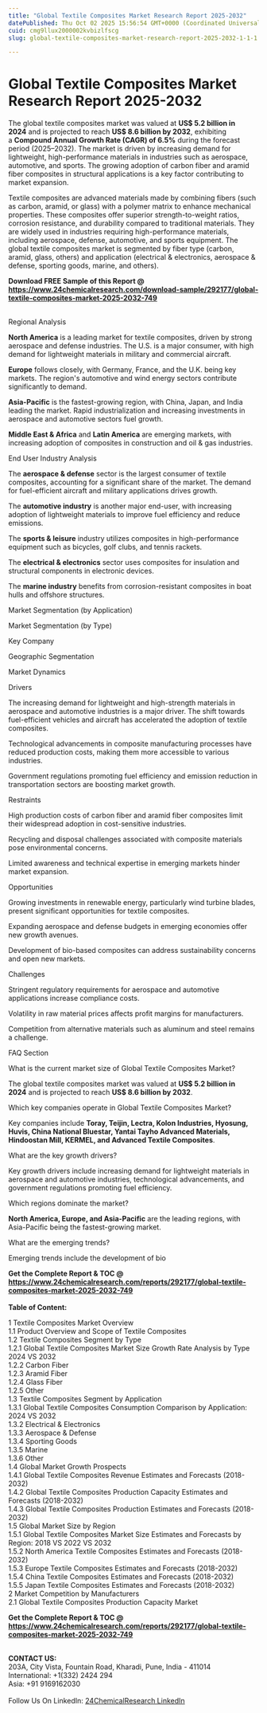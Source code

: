 ```yaml
---
title: "Global Textile Composites Market Research Report 2025-2032"
datePublished: Thu Oct 02 2025 15:56:54 GMT+0000 (Coordinated Universal Time)
cuid: cmg9llux2000002kvbizlfscg
slug: global-textile-composites-market-research-report-2025-2032-1-1-1

---
```


# Global Textile Composites Market Research Report 2025-2032

<p>The global textile composites market was valued at <strong>US$ 5.2 billion in 2024</strong> and is projected to reach <strong>US$ 8.6 billion by 2032</strong>, exhibiting a <strong>Compound Annual Growth Rate (CAGR) of 6.5%</strong> during the forecast period (2025–2032). The market is driven by increasing demand for lightweight, high-performance materials in industries such as aerospace, automotive, and sports. The growing adoption of carbon fiber and aramid fiber composites in structural applications is a key factor contributing to market expansion.</p><p>
</p><p>Textile composites are advanced materials made by combining fibers (such as carbon, aramid, or glass) with a polymer matrix to enhance mechanical properties. These composites offer superior strength-to-weight ratios, corrosion resistance, and durability compared to traditional materials. They are widely used in industries requiring high-performance materials, including aerospace, defense, automotive, and sports equipment. The global textile composites market is segmented by fiber type (carbon, aramid, glass, others) and application (electrical &amp; electronics, aerospace &amp; defense, sporting goods, marine, and others).</p><div><b>Download FREE Sample of this Report @ 
            <a href="https://www.24chemicalresearch.com/download-sample/292177/global-textile-composites-market-2025-2032-749">
            https://www.24chemicalresearch.com/download-sample/292177/global-textile-composites-market-2025-2032-749</a></b></div><br><p>
Regional Analysis</p><p>
</p><p><strong>North America</strong> is a leading market for textile composites, driven by strong aerospace and defense industries. The U.S. is a major consumer, with high demand for lightweight materials in military and commercial aircraft.</p><p>
</p><p><strong>Europe</strong> follows closely, with Germany, France, and the U.K. being key markets. The region's automotive and wind energy sectors contribute significantly to demand.</p><p>
</p><p><strong>Asia-Pacific</strong> is the fastest-growing region, with China, Japan, and India leading the market. Rapid industrialization and increasing investments in aerospace and automotive sectors fuel growth.</p><p>
</p><p><strong>Middle East &amp; Africa</strong> and <strong>Latin America</strong> are emerging markets, with increasing adoption of composites in construction and oil &amp; gas industries.</p><p>
End User Industry Analysis</p><p>
</p><p>The <strong>aerospace &amp; defense</strong> sector is the largest consumer of textile composites, accounting for a significant share of the market. The demand for fuel-efficient aircraft and military applications drives growth.</p><p>
</p><p>The <strong>automotive industry</strong> is another major end-user, with increasing adoption of lightweight materials to improve fuel efficiency and reduce emissions.</p><p>
</p><p>The <strong>sports &amp; leisure</strong> industry utilizes composites in high-performance equipment such as bicycles, golf clubs, and tennis rackets.</p><p>
</p><p>The <strong>electrical &amp; electronics</strong> sector uses composites for insulation and structural components in electronic devices.</p><p>
</p><p>The <strong>marine industry</strong> benefits from corrosion-resistant composites in boat hulls and offshore structures.</p><p>
Market Segmentation (by Application)</p><p>
</p><p>
Market Segmentation (by Type)</p><p>
</p><p>
Key Company</p><p>
</p><p>
Geographic Segmentation</p><p>
</p><p>
Market Dynamics</p><p>
Drivers</p><p>
</p><p>The increasing demand for lightweight and high-strength materials in aerospace and automotive industries is a major driver. The shift towards fuel-efficient vehicles and aircraft has accelerated the adoption of textile composites.</p><p>
</p><p>Technological advancements in composite manufacturing processes have reduced production costs, making them more accessible to various industries.</p><p>
</p><p>Government regulations promoting fuel efficiency and emission reduction in transportation sectors are boosting market growth.</p><p>
Restraints</p><p>
</p><p>High production costs of carbon fiber and aramid fiber composites limit their widespread adoption in cost-sensitive industries.</p><p>
</p><p>Recycling and disposal challenges associated with composite materials pose environmental concerns.</p><p>
</p><p>Limited awareness and technical expertise in emerging markets hinder market expansion.</p><p>
Opportunities</p><p>
</p><p>Growing investments in renewable energy, particularly wind turbine blades, present significant opportunities for textile composites.</p><p>
</p><p>Expanding aerospace and defense budgets in emerging economies offer new growth avenues.</p><p>
</p><p>Development of bio-based composites can address sustainability concerns and open new markets.</p><p>
Challenges</p><p>
</p><p>Stringent regulatory requirements for aerospace and automotive applications increase compliance costs.</p><p>
</p><p>Volatility in raw material prices affects profit margins for manufacturers.</p><p>
</p><p>Competition from alternative materials such as aluminum and steel remains a challenge.</p><p>
FAQ Section</p><p>
What is the current market size of Global Textile Composites Market?</p><p>
</p><p>The global textile composites market was valued at <strong>US$ 5.2 billion in 2024</strong> and is projected to reach <strong>US$ 8.6 billion by 2032</strong>.</p><p>
Which key companies operate in Global Textile Composites Market?</p><p>
</p><p>Key companies include <strong>Toray, Teijin, Lectra, Kolon Industries, Hyosung, Huvis, China National Bluestar, Yantai Tayho Advanced Materials, Hindoostan Mill, KERMEL, and Advanced Textile Composites</strong>.</p><p>
What are the key growth drivers?</p><p>
</p><p>Key growth drivers include increasing demand for lightweight materials in aerospace and automotive industries, technological advancements, and government regulations promoting fuel efficiency.</p><p>
Which regions dominate the market?</p><p>
</p><p><strong>North America, Europe, and Asia-Pacific</strong> are the leading regions, with Asia-Pacific being the fastest-growing market.</p><p>
What are the emerging trends?</p><p>
</p><p>Emerging trends include the development of bio</p>

<div><b>Get the Complete Report & TOC @ 
            <a href="https://www.24chemicalresearch.com/reports/292177/global-textile-composites-market-2025-2032-749">
            https://www.24chemicalresearch.com/reports/292177/global-textile-composites-market-2025-2032-749</a></b></div><br>
            <b>Table of Content:</b><p>1 Textile Composites Market Overview<br />
    1.1 Product Overview and Scope of Textile Composites<br />
    1.2 Textile Composites Segment by Type<br />
        1.2.1 Global Textile Composites Market Size Growth Rate Analysis by Type 2024 VS 2032<br />
        1.2.2 Carbon Fiber<br />
        1.2.3 Aramid Fiber<br />
        1.2.4 Glass Fiber<br />
        1.2.5 Other<br />
    1.3 Textile Composites Segment by Application<br />
        1.3.1 Global Textile Composites Consumption Comparison by Application: 2024 VS 2032<br />
        1.3.2 Electrical & Electronics<br />
        1.3.3 Aerospace & Defense<br />
        1.3.4 Sporting Goods<br />
        1.3.5 Marine<br />
        1.3.6 Other<br />
    1.4 Global Market Growth Prospects<br />
        1.4.1 Global Textile Composites Revenue Estimates and Forecasts (2018-2032)<br />
        1.4.2 Global Textile Composites Production Capacity Estimates and Forecasts (2018-2032)<br />
        1.4.3 Global Textile Composites Production Estimates and Forecasts (2018-2032)<br />
    1.5 Global Market Size by Region<br />
        1.5.1 Global Textile Composites Market Size Estimates and Forecasts by Region: 2018 VS 2022 VS 2032<br />
        1.5.2 North America Textile Composites Estimates and Forecasts (2018-2032)<br />
        1.5.3 Europe Textile Composites Estimates and Forecasts (2018-2032)<br />
        1.5.4 China Textile Composites Estimates and Forecasts (2018-2032)<br />
        1.5.5 Japan Textile Composites Estimates and Forecasts (2018-2032)<br />
2 Market Competition by Manufacturers<br />
    2.1 Global Textile Composites Production Capacity Market</p>

<div><b>Get the Complete Report & TOC @ 
            <a href="https://www.24chemicalresearch.com/reports/292177/global-textile-composites-market-2025-2032-749">
            https://www.24chemicalresearch.com/reports/292177/global-textile-composites-market-2025-2032-749</a></b></div><br>

<b>CONTACT US:</b><br>
            203A, City Vista, Fountain Road, Kharadi, Pune, India - 411014<br>
            International: +1(332) 2424 294<br>
            Asia: +91 9169162030 <br><br>
            Follow Us On LinkedIn: <a href="https://www.linkedin.com/company/24chemicalresearch/">24ChemicalResearch LinkedIn</a>